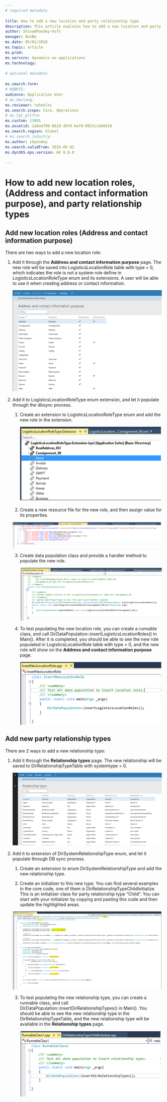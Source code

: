 ```yaml
---
# required metadata

title: How to add a new location and party relationship type
description: This article explains how to add a new location and party relationship type.
author: ShivamPandey-msft
manager: AnnBe
ms.date: 05/01/2018
ms.topic: article
ms.prod: 
ms.service: dynamics-ax-applications
ms.technology: 

# optional metadata

ms.search.form: 
# ROBOTS: 
audience: Application User
# ms.devlang: 
ms.reviewer: twheeloc
ms.search.scope: Core, Operations
# ms.tgt_pltfrm: 
ms.custom: 13991
ms.assetid: 2a0a4789-8619-4974-bef9-0923cc848420
ms.search.region: Global
# ms.search.industry: 
ms.author: shpandey
ms.search.validFrom: 2018-05-02
ms.dyn365.ops.version: AX 8.0.0

---
```


# How to add new location roles, (Address and contact information purpose), and party relationship types 

## Add new location roles (Address and contact information purpose) 

There are two ways to add a new location role:

1.  Add it through the **Address and contact information purpose** page. The new role will be saved into LogisticsLocationRole table with type = 0, which indicates the role is not a system role define in LogisticsLocationRoleType enum and its extensions. A user will be able to use it when creating address or contact information.

    ![Address and content information purpose](media/Address-Contact.PNG)

2.  Add it to LogisticsLocationRoleType enum extension, and let it populate through the dbsync process.

    1.  Create an extension to LogisticsLocationRoleType enum and add the new role in the extension. 
  
        ![LogisticsLocationRoleType](media/Logistics.PNG)

    2. Create a new resource file for the new role, and then assign value for its properties.
     
     ![New resource file](media/Resource.PNG)
        
    3.  Create data population class and provide a handler method to populate the new role. 

        ![Data population](media/Dirdata.PNG)

    4.  To test populating the new location role, you can create a runnable class, and call DirDataPopulation::insertLogisticsLocationRoles() in Main(). After it is completed, you should be able to see the new role populated in LogisticsLocationRole table with type \> 0, and the new role will show on the **Address and contact information purpose** page.

        ![Insert New Location](media/InsertNewLocation.PNG)

## Add new party relationship types 

There are 2 ways to add a new relationship type:

1.  Add it through the **Relationship types** page. The new relationship will be saved to DirRelationshipTypeTable with systemtype = 0.

    ![Relationship types](media/Relationship.PNG)

2.  Add it to extension of DirSystemRelationshipType enum, and let it populate through DB sync process.

    1.  Create an extension to enum DirSystemRelationshipType and add the new relationship type.

    2. Create an initializer to this new type. You can find several examples in the core code, one of them is  DirRelationshipTypeChildInitialize. This is an initializer class for party relationship type “Child”. You can start with your initializer by copying and pasting this code and then update the highlighted areas.
    
    ![DirRelationshipChild](media/DirRelationship.PNG)

    3.  To test populating the new relationship type, you can create a runnable class, and call DirDataPopulation::insertDirRelationshipTypes() in Main(). You should be able to see the new relationship type in the DirRelationshipTypeTable, and the new relationship type will be available in the **Relationship types** page.

        ![Runnable class](media/Runnable.PNG)
